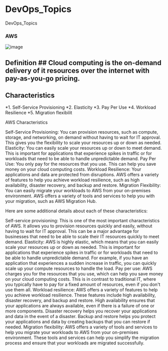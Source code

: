 # DevOps_Topics
DevOps_Topics

### AWS
![image](https://github.com/adm077/DevOps_Topics/assets/139608052/f934fad3-15bc-4582-931e-f4a996e2cb51)

## Definition ## Cloud computing is the on-demand delivery of it resources over the internet with pay-as-you-go pricing.


## Characteristics ##
*1. Self-Service Provisioning
*2. Elasticity
*3. Pay Per Use
*4. Workload Resilience
*5. Migration flexibilit

AWS Characteristics

Self-Service Provisioning: You can provision resources, such as compute, storage, and networking, on demand without having to wait for IT approval. This gives you the flexibility to scale your resources up or down as needed.
Elasticity: You can easily scale your resources up or down to meet demand. This is important for applications that experience spikes in traffic or for workloads that need to be able to handle unpredictable demand.
Pay Per Use: You only pay for the resources that you use. This can help you save money on your cloud computing costs.
Workload Resilience: Your applications and data are protected from disruptions. AWS offers a variety of features to help you achieve workload resilience, such as high availability, disaster recovery, and backup and restore.
Migration Flexibility: You can easily migrate your workloads to AWS from your on-premises environment. AWS offers a variety of tools and services to help you with your migration, such as AWS Migration Hub.

Here are some additional details about each of these characteristics:

Self-service provisioning: This is one of the most important characteristics of AWS. It allows you to provision resources quickly and easily, without having to wait for IT approval. This can be a major advantage for businesses that need to be able to scale their IT resources quickly to meet demand.
Elasticity: AWS is highly elastic, which means that you can easily scale your resources up or down as needed. This is important for applications that experience spikes in traffic or for workloads that need to be able to handle unpredictable demand. For example, if you have an application that experiences a sudden increase in traffic, you can quickly scale up your compute resources to handle the load.
Pay per use: AWS charges you for the resources that you use, which can help you save money on your cloud computing costs. This is in contrast to traditional IT, where you typically have to pay for a fixed amount of resources, even if you don't use them all.
Workload resilience: AWS offers a variety of features to help you achieve workload resilience. These features include high availability, disaster recovery, and backup and restore. High availability ensures that your applications are always available, even if there is a failure of one or more components. Disaster recovery helps you recover your applications and data in the event of a disaster. Backup and restore helps you protect your applications and data by creating backups that you can restore if needed.
Migration flexibility: AWS offers a variety of tools and services to help you migrate your workloads to AWS from your on-premises environment. These tools and services can help you simplify the migration process and ensure that your workloads are migrated successfully.
